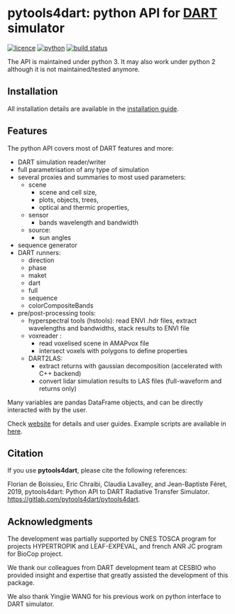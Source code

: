 # pytools4dart: python API for [DART](http://www.cesbio.ups-tlse.fr/dart/index.php#/) simulator

[![licence](https://img.shields.io/badge/Licence-GPL--3-blue.svg)](https://www.r-project.org/Licenses/GPL-3)
[![python](https://img.shields.io/badge/Python-3-blue.svg)](https://www.python.org)
[![build status](https://gitlab.com/pytools4dart/pytools4dart/badges/master/pipeline.svg)](https://gitlab.com/pytools4dart/pytools4dart/pipelines/latest)

The API is maintained under python 3. It may also work under python 2 although it is not maintained/tested anymore.

## Installation

All installation details are available in the 
[installation guide](https://pytools4dart.gitlab.io/pytools4dart/docs/user_guides/00_installation/).

## Features

The python API covers most of DART features and more:

- DART simulation reader/writer
- full parametrisation of any type of simulation
- several proxies and summaries to most used parameters:
    - scene 
        - scene and cell size, 
        - plots, objects, trees, 
        - optical and thermic properties,
    - sensor
        - bands wavelength and bandwidth
    - source:
        - sun angles
- sequence generator
- DART runners:
    - direction
    - phase
    - maket
    - dart
    - full
    - sequence
    - colorCompositeBands
- pre/post-processing tools:
    - hyperspectral tools (hstools): read ENVI .hdr files, extract wavelengths and bandwidths, stack results to ENVI file
    - voxreader :
        - read voxelised scene in AMAPvox file
        - intersect voxels with polygons to define properties
    - DART2LAS: 
        - extract returns with gaussian decomposition (accelerated with C++ backend)
        - convert lidar simulation results to LAS files (full-waveform and returns only)
        
Many variables are pandas DataFrame objects, and can be directly 
interacted with by the user.        

Check [website](https://pytools4dart.gitlab.io/pytools4dart) for details and user guides.
Example scripts are available in [here](https://gitlab.com/pytools4dart/pytools4dart/tree/master/pytools4dart/examples).

## Citation

If you use __pytools4dart__, please cite the following references:

Florian de Boissieu, Eric Chraibi, Claudia Lavalley, and Jean-Baptiste Féret, 2019, 
pytools4dart: Python API to DART Radiative Transfer Simulator. https://gitlab.com/pytools4dart/pytools4dart.


## Acknowledgments

The development was partially supported by CNES TOSCA program for projects HYPERTROPIK and LEAF-EXPEVAL,
and french ANR JC program for BioCop project. 

We thank our colleagues from DART development team at CESBIO
who provided insight and expertise
that greatly assisted the development of this package.

We also thank Yingjie WANG for his previous work on python interface to DART simulator. 
